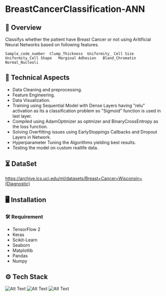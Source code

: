 
# BreastCancerClassification-ANN



## 📝 Overview

Classifys whether the patient have Breast Cancer or not using Aritificial Neural Networks based on following features.
  
    Sample_code_number  Clump_Thickness  Uniformity_ Cell Size  Uniformity_Cell Shape   Marginal Adhesion 	Bland_Chromatin  Normal_Nucleoli 
 	 
    
## 🧰 Technical Aspects

- Data Cleaning and preprocessing.
- Feature Engineering.
- Data Visualization.
- Training using Sequential Model with Dense Layers having "relu" activation as its a classification problem so "Sigmoid" function is used in last layer.
- Compiled using AdamOptmizer as optmizer and BinaryCrossEntropy as the loss function.
- Solving Overfitting issues using EarlyStoppings Callbacks and Dropout Layers in Network.
- Hyperparameter Tuning the Algorithms yielding best results.
- Testing the model on custom reallife data.
## ⏳ DataSet

https://archive.ics.uci.edu/ml/datasets/Breast+Cancer+Wisconsin+(Diagnostic)
## 🖥️ Installation
### 🛠️ Requirement

* TensorFlow 2
* Keras
* Scikit-Learn
* Seaborn
* Matplotlib
* Pandas
* Numpy


    
## ⚙️ Tech Stack
![Alt Text](https://john.soban.ski/images/Fast_And_Easy_Regression_With_Tensorflow_Part_2/00_Tf_Keras_Logo.png)
![Alt Text](https://i2.wp.com/softwareengineeringdaily.com/wp-content/uploads/2016/09/scikit-learn-logo.png?resize=566%2C202&ssl=1)
![Alt Text](https://fiverr-res.cloudinary.com/images/q_auto,f_auto/gigs/187550926/original/cde47296f9d02346b6561eee753741d7272bfce6/do-data-analysis-in-python-using-numpy-pandas-matplotlib-seaborn.jpg)
